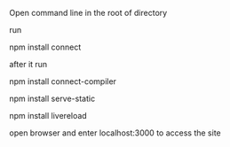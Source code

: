 Open command line  in the root of directory

run 

 npm install connect

 after it run 

 npm install connect-compiler

 npm install serve-static

 npm install livereload


 open browser and enter localhost:3000 to access the site